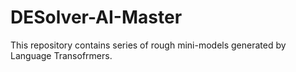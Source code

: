 # DESolver-AI-Master
This repository contains series of rough mini-models generated by Language Transofrmers. 
